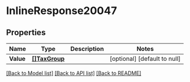 # InlineResponse20047

## Properties
Name | Type | Description | Notes
------------ | ------------- | ------------- | -------------
**Value** | [**[]TaxGroup**](taxGroup.md) |  | [optional] [default to null]

[[Back to Model list]](../README.md#documentation-for-models) [[Back to API list]](../README.md#documentation-for-api-endpoints) [[Back to README]](../README.md)

